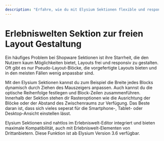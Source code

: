 ```yaml
---
description: "Erfahre, wie du mit Elysium Sektionen flexible und responsive Layouts in Shopware Erlebniswelten erstellst, einschließlich der Anpassung der Breite, Reihenfolge und Ausrichtung von Blöcken."
---
```


# Erlebniswelten Sektion zur freien Layout Gestaltung

Ein häufiges Problem bei Shopware Sektionen ist ihre Starrheit, die den Nutzern kaum Möglichkeiten bietet, Layouts frei und responsiv zu gestalten. Oft gibt es nur Pseudo-Layout-Blöcke, die vorgefertigte Layouts bieten und in den meisten Fällen wenig anpassbar sind.

Mit den Elysium Sektionen kannst du zum Beispiel die Breite jedes Blocks dynamisch durch Ziehen des Mauszeigers anpassen. Auch kannst du die optische Reihenfolge festlegen und Block-Zeilen zusammenführen. Innerhalb der Sektion stehen dir Rasteroptionen wie die Ausrichtung der Blöcke oder der Abstand des Zwischenraums zur Verfügung. Das Beste daran ist, dass sich vieles seperat für die Smartphone-, Tablet- oder Desktop-Ansicht einstellen lässt.

Elysium Sektionen sind nahtlos im Erlebniswelt-Editor integriert und bieten maximale Kompatibilität, auch mit Erlebniswelt-Elementen von Drittanbietern. Diese Funktion ist ab Elysium Version 3.6 verfügbar.
